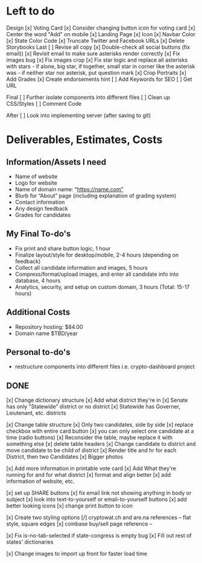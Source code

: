 # Left to do
Design
[x] Voting Card
[x] Consider changing button icon for voting card
[x] Center the word "Add" on mobile
[x] Landing Page
[x] Icon
[x] Navbar Color
[x] State Color
Code
[x] Truncate Twitter and Facebook URLs
[x] Delete Storybooks
Last
[ ] Revise all copy
[x] Double-check all social buttons (fix email))
[x] Revisit email to make sure asterisks render correctly
[x] Fix images bug
[x] Fix images crop
[x] Fix star logic and replace all asterisks with stars
    - if alone, big star, if together, small star in corner like the asterisk was
    - if neither star nor asterisk, put question mark
[x] Crop Portraits
[x] Add Grades
[x] Create endorsements hint
[ ] Add Keywords for SEO
[ ] Get URL

Final
[ ] Further isolate components into different files
[ ] Clean up CSS/Styles
[ ] Comment Code

After
[ ] Look into implementing server (after saving to git)



# Deliverables, Estimates, Costs

## Information/Assets I need
- Name of website
- Logo for website
- Name of domain name: “https://name.com”
- Blurb for “About” page (including explanation of grading system)
- Contact information
- Any design feedback
- Grades for candidates

## My Final To-do's
- Fix print and share button logic, 1 hour
- Finalize layout/style for desktop/mobile, 2-4 hours (depending on feedback)
- Collect all candidate information and images, 5 hours
- Compress/format/upload images, and enter all candidate info into database, 4 hours
- Analytics, security, and setup on custom domain, 3 hours
(Total: 15-17 hours)

## Additional Costs
- Repository hosting: $84.00
- Domain name $TBD/year

## Personal to-do's
- restructure components into different files  i.e. crypto-dashboard project




## DONE
[x] Change dictionary structure
	[x] Add what district they're in
	[x] Senate has only "Statewide" district or no district 
	[x] Statewide has Governer, Leiutenant, etc. districts 

[x] Change table structure
	[x] Only two candidates, side by side 
	[x] replace checkbox with entire card button
	[x] you can only select one candidate at a time (radio buttons)
	[x] Reconsider the table, maybe replace it with something else
	[x] delete table headers
	[x] Change candidate to district and move candidate to be child of district
	[x] Render title and hr for each District, then two Candidates
	[x] Bigger photos

[x] Add more information in printable vote card
	[x] Add What they're running for and for what district
	[x] format and align better
	[x] add information of website, etc.

[x] set up SHARE buttons
	[x] fix email link not showing anything in body or subject
 	[x] look into text-to-yourself or email-to-yourself buttons
	[x] add better looking icons
	[x] change print button to icon

[x] Create two styling options
	[/] cryptowat.ch and are.na references – flat style, square edges
	[x] coinbase buy/sell page reference – 


[x] Fix is-no-tab-selected if state-congress is empty bug
[x] Fill out rest of states' dictionaries


[x] Change images to import up front for faster load time
